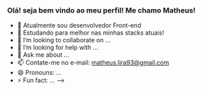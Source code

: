 ### Olá! seja bem vindo ao meu perfil! Me chamo Matheus!

- 🔭 Atualmente sou desenvolvedor Front-end
- 🌱 Estudando para melhor nas minhas stacks atuais!
- 👯 I’m looking to collaborate on ...
- 🤔 I’m looking for help with ...
- 💬 Ask me about ...
- 📫 Contate-me no e-mail: matheus.lira93@gmail.com
- 😄 Pronouns: ...
- ⚡ Fun fact: ...
-->
